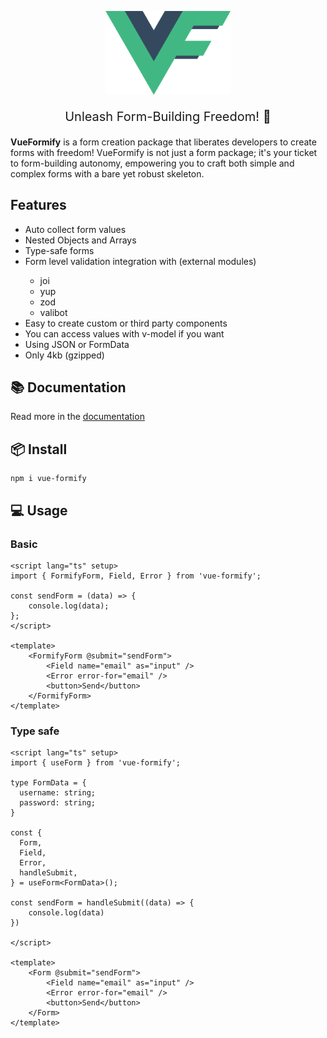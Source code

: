 <p align="center">
  <a href="https://vue-formify.matenagy.me/" target="_blank">
	<img src="https://raw.githubusercontent.com/mateenagy/vue-formify/main/logo.png"  width="200px"/>
  </a>
</p>
<p align="center" style="font-size: 20px">Unleash Form-Building Freedom! 🚀</p>

<div class="text-center"><strong>VueFormify</strong> is a form creation package that liberates developers to create forms with freedom! VueFormify is not just a form package; it's your ticket to form-building autonomy, empowering you to craft both simple and complex forms with a bare yet robust skeleton.</div>

## Features
<ul>
	<li>Auto collect form values</li>
	<li>Nested Objects and Arrays</li>
	<li>Type-safe forms</li>
	<li>Form level validation integration with (external modules)</li>
		<ul>
			<li>joi</li>
			<li>yup</li>
			<li>zod</li>
			<li>valibot</li>
		</ul>
	<li>Easy to create custom or third party components</li>
	<li>You can access values with v-model if you want</li>
	<li>Using JSON or FormData</li>
	<li>Only 4kb (gzipped)</li>
</ul>

## 📚 Documentation
Read more in the <a href="https://vue-formify.matenagy.me/" target="_blank">documentation</a>
## 📦 Install
```
npm i vue-formify
```
## 💻 Usage
### Basic
```vue
<script lang="ts" setup>
import { FormifyForm, Field, Error } from 'vue-formify';

const sendForm = (data) => {
	console.log(data);
};
</script>

<template>
	<FormifyForm @submit="sendForm">
		<Field name="email" as="input" />
		<Error error-for="email" />
		<button>Send</button>
	</FormifyForm>
</template>
```
### Type safe
```vue
<script lang="ts" setup>
import { useForm } from 'vue-formify';

type FormData = {
  username: string;
  password: string;
}

const {
  Form,
  Field,
  Error,
  handleSubmit,
} = useForm<FormData>();

const sendForm = handleSubmit((data) => {
	console.log(data)
})

</script>

<template>
	<Form @submit="sendForm">
		<Field name="email" as="input" />
		<Error error-for="email" />
		<button>Send</button>
	</Form>
</template>
```
